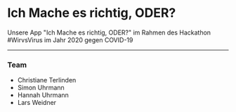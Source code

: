 # Ich Mache es richtig, ODER?
Unsere App "Ich Mache es richtig, ODER?" im Rahmen des Hackathon #WirvsVirus im Jahr 2020 gegen COVID-19

-----

### Team
- Christiane Terlinden
- Simon Uhrmann
- Hannah Uhrmann
- Lars Weidner

